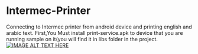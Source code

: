 # Intermec-Printer
Connecting to Intermec printer from android device and printing english and arabic text. 
First,You Must install print-service.apk to device that you are running sample on it(you will find it in libs folder in the project.
[![IMAGE ALT TEXT HERE](https://img.youtube.com/vi/0J4N0M5g9TU/0.jpg)](https://www.youtube.com/watch?v=0J4N0M5g9TU)
